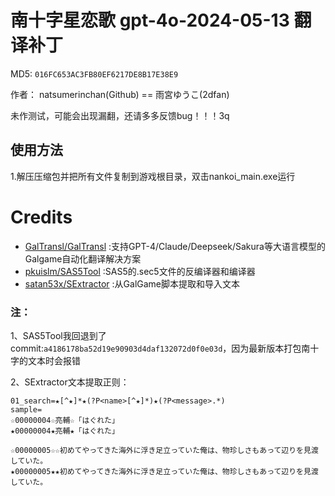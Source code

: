 # 南十字星恋歌 gpt-4o-2024-05-13 翻译补丁 

MD5: `016FC653AC3FB80EF6217DE8B17E38E9`

作者： natsumerinchan(Github) == 雨宮ゆうこ(2dfan)

未作测试，可能会出现漏翻，还请多多反馈bug！！！3q

## 使用方法
1.解压压缩包并把所有文件复制到游戏根目录，双击nankoi_main.exe运行

# Credits

- [GalTransl/GalTransl](https://github.com/GalTransl/GalTransl.git) :支持GPT-4/Claude/Deepseek/Sakura等大语言模型的Galgame自动化翻译解决方案
- [pkuislm/SAS5Tool](https://github.com/pkuislm/SAS5Tool.git) :SAS5的.sec5文件的反编译器和编译器
- [satan53x/SExtractor](https://github.com/satan53x/SExtractor.git) :从GalGame脚本提取和导入文本

### 注：
1、SAS5Tool我回退到了commit:`a4186178ba52d19e90903d4daf132072d0f0e03d`，因为最新版本打包南十字的文本时会报错

2、SExtractor文本提取正则：
```
01_search=★[^★]*★(?P<name>[^★]*)★(?P<message>.*)
sample=
☆00000004☆亮輔☆「はぐれた」
★00000004★亮輔★「はぐれた」

☆00000005☆☆初めてやってきた海外に浮き足立っていた俺は、物珍しさもあって辺りを見渡していた。
★00000005★★初めてやってきた海外に浮き足立っていた俺は、物珍しさもあって辺りを見渡していた。

```